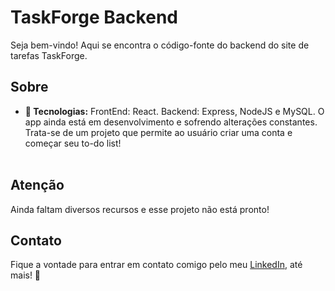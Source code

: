 # TaskForge Backend

Seja bem-vindo! Aqui se encontra o código-fonte do backend do site de tarefas TaskForge.

## Sobre

- **📱 Tecnologias:** FrontEnd: React. Backend: Express, NodeJS e MySQL.
O app ainda está em desenvolvimento e sofrendo alterações constantes. Trata-se de um projeto que permite ao usuário criar uma conta e começar seu to-do list! <br><br>

## Atenção

Ainda faltam diversos recursos e esse projeto não está pronto!

## Contato

Fique a vontade para entrar em contato comigo pelo meu <a href="https://steamcommunity.com/id/ckzwebber" target="_blank">LinkedIn</a>, até mais! 👋
